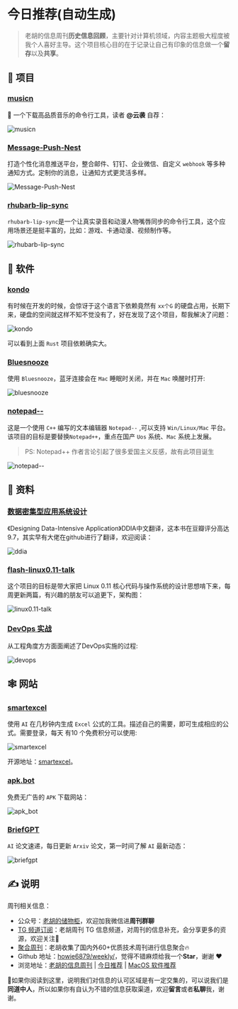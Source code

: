 # 今日推荐(自动生成)

> 老胡的信息周刊**历史信息回顾**，主要针对计算机领域，内容主题极大程度被我个人喜好主导。这个项目核心目的在于记录让自己有印象的信息做一个**留存**以及**共享**。


## 🎯 项目 

### [musicn](https://github.com/zonemeen/musicn)

🎵 一个下载高品质音乐的命令行工具，读者 **@云袭** 自荐：

![musicn](https://images-1252557999.file.myqcloud.com/uPic/musicn.gif) 

### [Message-Push-Nest](https://github.com/engigu/Message-Push-Nest)

打造个性化消息推送平台，整合邮件、钉钉、企业微信、自定义 `webhook` 等多种通知方式。定制你的消息，让通知方式更灵活多样。


![Message-Push-Nest](https://images-1252557999.file.myqcloud.com/uPic/Message-Push-Nest.jpg) 

### [rhubarb-lip-sync](https://github.com/DanielSWolf/rhubarb-lip-sync)

`rhubarb-lip-sync`是一个让真实录音和动漫人物嘴唇同步的命令行工具，这个应用场景还是挺丰富的，比如：游戏、卡通动漫、视频制作等。

![rhubarb-lip-sync](https://images-1252557999.file.myqcloud.com/uPic/fgYlDU.jpg) 

## 🤖 软件 

### [kondo](https://github.com/tbillington/kondo)

有时候在开发的时候，会惊讶于这个语言下依赖竟然有 `xx个G` 的硬盘占用，长期下来，硬盘的空间就这样不知不觉没有了，好在发现了这个项目，帮我解决了问题：

![kondo](https://images-1252557999.file.myqcloud.com/uPic/kondo.png)

可以看到上面 `Rust` 项目依赖确实大。 

### [Bluesnooze](https://github.com/odlp/bluesnooze)

使用 `Bluesnooze`，蓝牙连接会在 `Mac` 睡眠时关闭，并在 `Mac` 唤醒时打开:

![bluesnooze](https://images-1252557999.file.myqcloud.com/uPic/bluesnooze.png) 

### [notepad--](https://github.com/cxasm/notepad--)

这是一个使用 `C++` 编写的文本编辑器 `Notepad--` ,可以支持 `Win/Linux/Mac` 平台。 该项目的目标是要替换`Notepad++`，重点在国产 `Uos` 系统、`Mac` 系统上发展。

> PS: Notepad++ 作者言论引起了很多爱国主义反感，故有此项目诞生

![notepad--](https://images-1252557999.file.myqcloud.com/uPic/notepad--.png) 

## 👀 资料 

### [数据密集型应用系统设计](https://github.com/Vonng/ddia)

《Designing Data-Intensive Application》DDIA中文翻译，这本书在豆瓣评分高达9.7，其实早有大佬在github进行了翻译，欢迎阅读：

![ddia](https://images-1252557999.file.myqcloud.com/uPic/H2Z04g.png) 

### [flash-linux0.11-talk](https://github.com/sunym1993/flash-linux0.11-talk)

这个项目的目标是带大家把 Linux 0.11 核心代码与操作系统的设计思想啃下来，每周更新两篇，有兴趣的朋友可以追更下，架构图：

![linux0.11-talk](https://images-1252557999.file.myqcloud.com/uPic/P4ekdG.jpg) 

### [DevOps 实战](https://lework.github.io/2020/09/05/devops)

从工程角度方方面面阐述了DevOps实施的过程:

![devops](https://images-1252557999.file.myqcloud.com/uPic/devops.jpg) 

## 🕸 网站 

### [smartexcel](https://smartexcel.cc/)

使用 `AI` 在几秒钟内生成 `Excel` 公式的工具。描述自己的需要，即可生成相应的公式。需要登录，每天 有10 个免费积分可以使用:

![smartexcel](https://images-1252557999.file.myqcloud.com/uPic/DXKVRR.png)

开源地址：[smartexcel](https://github.com/weijunext/smart-excel-ai)。 

### [apk.bot](https://apk.bot/)

免费无广告的 `APK` 下载网站：

![apk_bot](https://images-1252557999.file.myqcloud.com/uPic/apk_bot.jpg) 

### [BriefGPT](https://briefgpt.xyz/)

`AI` 论文速递，每日更新 `Arxiv` 论文，第一时间了解 `AI` 最新动态：

![briefgpt](https://images-1252557999.file.myqcloud.com/uPic/briefgpt.jpg) 

## ✍️ 说明

周刊相关信息：

- 公众号：[老胡的储物柜](https://images-1252557999.file.myqcloud.com/uPic/ETIbMe.jpg)，欢迎加我微信进**周刊群聊**
- [TG 频道订阅](https://t.me/howie_weekly)：老胡周刊 TG 信息频道，对周刊的信息补充，会分享更多的资源，欢迎关注👏
- [聚合周刊](https://www.fre321.com/weekly)：老胡收集了国内外60+优质技术周刊进行信息聚合🔥
- Github 地址：[howie6879/weekly/](https://github.com/howie6879/weekly/)，觉得不错麻烦给我一个**Star**，谢谢 ❤️
- 浏览地址：[老胡的信息周刊](https://weekly.howie6879.com) | [今日推荐](https://weekly.howie6879.com/recommend/index.html) | [MacOS 软件推荐](https://weekly.howie6879.com/soft/mac.html)

🙌如果你阅读到这里，说明我们对信息的认可区域是有一定交集的，可以说我们是**同道中人**，所以如果你有自认为不错的信息获取渠道，欢迎**留言**或者**私聊**我，谢谢。